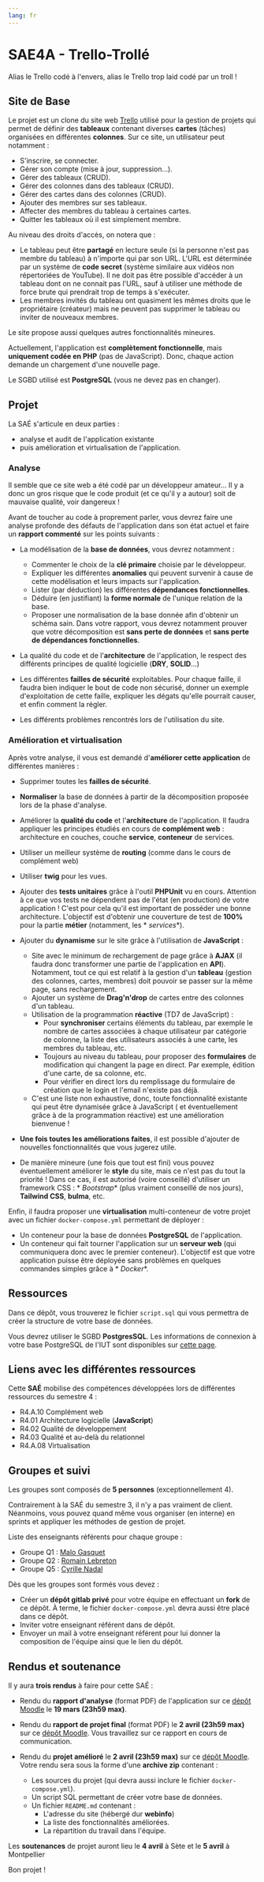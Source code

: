 ```yaml
---
lang: fr
---
```


# SAE4A - Trello-Trollé

Alias le Trello codé à l'envers, alias le Trello trop laid codé par un troll !

## Site de Base

Le projet est un clone du site web [Trello](https://trello.com/) utilisé pour la gestion de projets qui permet de
définir des **tableaux** contenant diverses **cartes** (tâches) organisées en différentes **colonnes**. Sur ce site, un
utilisateur peut notamment :

* S'inscrire, se connecter.
* Gérer son compte (mise à jour, suppression...).
* Gérer des tableaux (CRUD).
* Gérer des colonnes dans des tableaux (CRUD).
* Gérer des cartes dans des colonnes (CRUD).
* Ajouter des membres sur ses tableaux.
* Affecter des membres du tableau à certaines cartes.
* Quitter les tableaux où il est simplement membre.

Au niveau des droits d'accès, on notera que :

* Le tableau peut être **partagé** en lecture seule (si la personne n'est pas membre du tableau) à n'importe qui par son
  URL. L'URL est déterminée par un système de **code secret** (système similaire aux vidéos non répertoriées de
  YouTube). Il ne doit pas être possible d'accéder à un tableau dont on ne connait pas l'URL, sauf à utiliser une
  méthode de force brute qui prendrait trop de temps à s'exécuter.
* Les membres invités du tableau ont quasiment les mêmes droits que le propriétaire (créateur) mais ne peuvent pas
  supprimer le tableau ou inviter de nouveaux membres.

Le site propose aussi quelques autres fonctionnalités mineures.

Actuellement, l'application est **complètement fonctionnelle**, mais **uniquement codée en PHP** (pas de JavaScript).
Donc, chaque action demande un chargement d'une nouvelle page.

Le SGBD utilisé est **PostgreSQL** (vous ne devez pas en changer).

## Projet

La SAÉ s'articule en deux parties :

* analyse et audit de l'application existante
* puis amélioration et virtualisation de l'application.

### Analyse

Il semble que ce site web a été codé par un développeur amateur... Il y a donc un gros risque que le code produit (et ce
qu'il y a autour) soit de mauvaise qualité, voir dangereux !

Avant de toucher au code à proprement parler, vous devrez faire une analyse profonde des défauts de l'application dans
son état actuel et faire un **rapport commenté** sur les points suivants :

* La modélisation de la **base de données**, vous devrez notamment :

    * Commenter le choix de la **clé primaire** choisie par le développeur.
    * Expliquer les différentes **anomalies** qui peuvent survenir à cause de cette modélisation et leurs impacts sur
      l'application.
    * Lister (par déduction) les différentes **dépendances fonctionnelles**.
    * Déduire (en justifiant) la **forme normale** de l'unique relation de la base.
    * Proposer une normalisation de la base donnée afin d'obtenir un schéma sain. Dans votre rapport, vous devrez
      notamment prouver que votre décomposition est **sans perte de données** et **sans perte de dépendances
      fonctionnelles**.

* La qualité du code et de l'**architecture** de l'application, le respect des différents principes de qualité
  logicielle (**DRY**, **SOLID**...)

* Les différentes **failles de sécurité** exploitables. Pour chaque faille, il faudra bien indiquer le bout de code non
  sécurisé, donner un exemple d'exploitation de cette faille, expliquer les dégats qu'elle pourrait causer, et enfin
  comment la régler.

* Les différents problèmes rencontrés lors de l'utilisation du site.

### Amélioration et virtualisation

Après votre analyse, il vous est demandé d'**améliorer cette application** de différentes manières :

* Supprimer toutes les **failles de sécurité**.

* **Normaliser** la base de données à partir de la décomposition proposée lors de la phase d'analyse.

* Améliorer la **qualité du code** et l'**architecture** de l'application. Il faudra appliquer les principes étudiés en
  cours de **complément web** : architecture en couches, couche **service**, **conteneur** de services.

* Utiliser un meilleur système de **routing** (comme dans le cours de complément web)

* Utiliser **twig** pour les vues.

* Ajouter des **tests unitaires** grâce à l'outil **PHPUnit** vu en cours. Attention à ce que vos tests ne dépendent pas
  de l'état (en production) de votre application ! C'est pour cela qu'il est important de posséder une bonne
  architecture. L'objectif est d'obtenir une couverture de test de **100%** pour la partie **métier** (notamment, les *
  *services**).

* Ajouter du **dynamisme** sur le site grâce à l'utilisation de **JavaScript** :

    * Site avec le minimum de rechargement de page grâce à **AJAX** (il faudra donc transformer une partie de
      l'application en **API**). Notamment, tout ce qui est relatif à la gestion d'un **tableau** (gestion des colonnes,
      cartes, membres) doit pouvoir se passer sur la même page, sans rechargement.
    * Ajouter un système de **Drag'n'drop** de cartes entre des colonnes d'un tableau.
    * Utilisation de la programmation **réactive** (TD7 de JavaScript) :
        * Pour **synchroniser** certains éléments du tableau, par exemple le nombre de cartes associées à chaque
          utilisateur par catégorie de colonne, la liste des utilisateurs associés à une carte, les membres du tableau,
          etc.
        * Toujours au niveau du tableau, pour proposer des **formulaires** de modification qui changent la page en
          direct. Par exemple, édition d'une carte, de sa colonne, etc.
        * Pour vérifier en direct lors du remplissage du formulaire de création que le login et l'email n'existe pas
          déjà.
    * C'est une liste non exhaustive, donc, toute fonctionnalité existante qui peut être dynamisée grâce à JavaScript (
      et éventuellement grâce à de la programmation réactive) est une amélioration bienvenue !

* **Une fois toutes les améliorations faites**, il est possible d'ajouter de nouvelles fonctionnalités que vous jugerez
  utile.

* De manière mineure (une fois que tout est fini) vous pouvez éventuellement améliorer le **style** du site, mais ce
  n'est pas du tout la priorité ! Dans ce cas, il est autorisé (voire conseillé) d'utiliser un framework CSS : *
  *Bootstrap** (plus vraiment conseillé de nos jours), **Tailwind CSS**, **bulma**, etc.

Enfin, il faudra proposer une **virtualisation** multi-conteneur de votre projet avec un fichier `docker-compose.yml`
permettant de déployer :

* Un conteneur pour la base de données **PostgreSQL** de l'application.
* Un conteneur qui fait tourner l'application sur un **serveur web** (qui communiquera donc avec le premier conteneur).
  L'objectif est que votre application puisse être déployée sans problèmes en quelques commandes simples grâce à *
  *Docker**.

## Ressources

Dans ce dépôt, vous trouverez le fichier `script.sql` qui vous permettra de créer la structure de votre base de données.

Vous devrez utiliser le SGBD **PostgresSQL**. Les informations de connexion à votre base PostgreSQL de l'IUT sont
disponibles sur [cette page](https://iutdepinfo.iutmontp.univ-montp2.fr/intranet/bases-de-donnees/).

## Liens avec les différentes ressources

Cette **SAÉ** mobilise des compétences développées lors de différentes ressources du semestre 4 :

* R4.A.10 Complément web
* R4.01 Architecture logicielle (**JavaScript**)
* R4.02 Qualité de développement
* R4.03 Qualité et au-delà du relationnel
* R4.A.08 Virtualisation

## Groupes et suivi

Les groupes sont composés de **5 personnes** (exceptionnellement 4).

Contrairement à la SAÉ du semestre 3, il n'y a pas vraiment de client. Néanmoins, vous pouvez quand même vous
organiser (en interne) en sprints et appliquer les méthodes de gestion de projet.

Liste des enseignants référents pour chaque groupe :

* Groupe Q1 : [Malo Gasquet](mailto:malo.gasquet@umontpellier.fr)
* Groupe Q2 : [Romain Lebreton](mailto:romain.lebreton@umontpellier.fr)
* Groupe Q5 : [Cyrille Nadal](mailto:cyrille.nadal@umontpellier.fr)

Dès que les groupes sont formés vous devez :

* Créer un **dépôt gitlab privé** pour votre équipe en effectuant un **fork** de ce dépôt. À terme, le
  fichier `docker-compose.yml` devra aussi être placé dans ce dépôt.
* Inviter votre enseignant référent dans de dépôt.
* Envoyer un mail à votre enseignant référent pour lui donner la composition de l'équipe ainsi que le lien du dépôt.

## Rendus et soutenance

Il y aura **trois rendus** à faire pour cette SAÉ :

* Rendu du **rapport d'analyse** (format PDF) de l'application sur
  ce [dépôt Moodle](https://moodle.umontpellier.fr/mod/assign/view.php?id=798160) le **19 mars (23h59 max)**.

* Rendu du **rapport de projet final** (format PDF) le **2 avril (23h59 max)** sur
  ce [dépôt Moodle](https://moodle.umontpellier.fr/mod/assign/view.php?id=798161). Vous travaillez sur ce rapport en
  cours de communication.

* Rendu du **projet amélioré** le **2 avril (23h59 max)** sur
  ce [dépôt Moodle](https://moodle.umontpellier.fr/mod/assign/view.php?id=798162). Votre rendu sera sous la forme d'une
  **archive zip** contenant :

    * Les sources du projet (qui devra aussi inclure le fichier `docker-compose.yml`).
    * Un script SQL permettant de créer votre base de données.
    * Un fichier `README.md` contenant :
        * L'adresse du site (hébergé dur **webinfo**)
        * La liste des fonctionnalités améliorées.
        * La répartition du travail dans l'équipe.

Les **soutenances** de projet auront lieu le **4 avril** à Sète et le **5 avril** à Montpellier

Bon projet !
